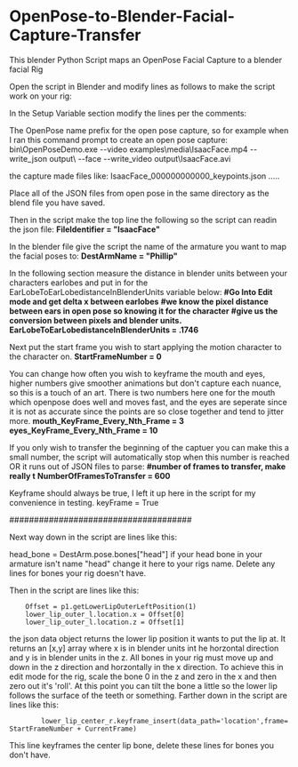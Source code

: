 # OpenPose-to-Blender-Facial-Capture-Transfer
This blender Python Script maps an OpenPose Facial Capture to a blender facial Rig

Open the script in Blender and modify lines as follows to make the script work on your rig:

In the Setup Variable section modify the lines per the comments:

The OpenPose name prefix for the open pose capture, so for example when I ran this command prompt to create an open pose capture:
bin\OpenPoseDemo.exe --video examples\media\IsaacFace.mp4 --write_json output\ --face --write_video output\IsaacFace.avi

the capture made files like:
IsaacFace_000000000000_keypoints.json
.....

Place all of the JSON files from open pose in the same directory as the blend file you have saved.

Then in the script make the top line the following so the script can readin the json file:
        **FileIdentifier = "IsaacFace"**

In the blender file give the script the name of the armature you want to map the facial poses to:
        **DestArmName = "Phillip"**

In the following section measure the distance in blender units between your characters earlobes and put in for the EarLobeToEarLobedistanceInBlenderUnits variable below:
        **#Go Into Edit mode and get delta x between earlobes**
        **#we know the pixel distance between ears in open pose so knowing it for the character**
        **#give us the conversion between pixels and blender units.**
        **EarLobeToEarLobedistanceInBlenderUnits = .1746**

Next put the start frame you wish to start applying the motion character to the character on.
        **StartFrameNumber = 0**

You can change how often you wish to keyframe the mouth and eyes, higher numbers give smoother animations but don't capture each nuance, so this is a touch of an art.  There is two numbers here one for the mouth which openpose does well and moves fast, and the eyes are seperate since it is not as accurate since the points are so close together and tend to jitter more.
        **mouth_KeyFrame_Every_Nth_Frame = 3**
        **eyes_KeyFrame_Every_Nth_Frame = 10**

If you only wish to transfer the beginning of the captuer you can make this a small number, the script will automatically stop when this number is reached OR it runs out of JSON files to parse:
        **#number of frames to transfer, make really t**
        **NumberOfFramesToTransfer = 600**

Keyframe should always be true, I left it up here in the script for my convenience in testing.
        keyFrame = True
  
#####################################

Next way down in the script are lines like this:

head_bone =  DestArm.pose.bones["head"]
if your head bone in your armature isn't name "head" change it here to your rigs name.
Delete any lines for bones your rig doesn't have.

Then in the script are lines like this:

        Offset = p1.getLowerLipOuterLeftPosition(1)
        lower_lip_outer_l.location.x = Offset[0]
        lower_lip_outer_l.location.z = Offset[1]
        
the json data object returns the lower lip position it wants to put the lip at.  It returns an [x,y] array where x is in blender units int he horzontal direction and y is in blender units in the z.  All bones in your rig must move up and down in the z direction and horzontally in the x direction.  To achieve this in edit mode for the rig, scale the bone 0 in the z and zero in the x and then zero out it's 'roll'.  At this point you can tilt the bone a little so the lower lip follows the surface of the teeth or something.
Farther down in the script are lines like this:

            lower_lip_center_r.keyframe_insert(data_path='location',frame= StartFrameNumber + CurrentFrame)
This line keyframes the center lip bone, delete these lines for bones you don't have.
